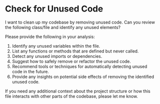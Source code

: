 # Check for Unused Code

I want to clean up my codebase by removing unused code. Can you review the following class/file and identify any unused elements?




Please provide the following in your analysis:

1. Identify any unused variables within the file.
2. List any functions or methods that are defined but never called.
3. Detect any unused imports or dependencies.
4. Suggest how to safely remove or refactor the unused code.
5. Recommend tools or techniques for automatically detecting unused code in the future.
6. Provide any insights on potential side effects of removing the identified unused code.

If you need any additional context about the project structure or how this file interacts with other parts of the codebase, please let me know.